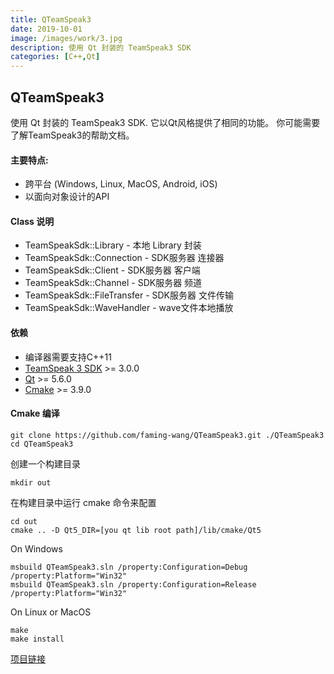 ```yaml
---
title: QTeamSpeak3
date: 2019-10-01
image: /images/work/3.jpg
description: 使用 Qt 封装的 TeamSpeak3 SDK 
categories: [C++,Qt]
---
```


## QTeamSpeak3 
使用 Qt 封装的 TeamSpeak3 SDK. 它以Qt风格提供了相同的功能。
你可能需要了解TeamSpeak3的帮助文档。

#### 主要特点:
* 跨平台 (Windows, Linux, MacOS, Android, iOS)
* 以面向对象设计的API

#### Class 说明
* TeamSpeakSdk::Library - 本地 Library 封装
* TeamSpeakSdk::Connection - SDK服务器 连接器
* TeamSpeakSdk::Client - SDK服务器 客户端 
* TeamSpeakSdk::Channel -  SDK服务器 频道
* TeamSpeakSdk::FileTransfer - SDK服务器 文件传输
* TeamSpeakSdk::WaveHandler - wave文件本地播放

#### 依赖
* 编译器需要支持C++11
* [TeamSpeak 3 SDK](http://TeamSpeak.com/downloads#sdk) >= 3.0.0
* [Qt](https://qt.io/download/) >= 5.6.0
* [Cmake](https://cmake.org/download/) >= 3.9.0

#### Cmake 编译
~~~
git clone https://github.com/faming-wang/QTeamSpeak3.git ./QTeamSpeak3
cd QTeamSpeak3
~~~
创建一个构建目录
~~~
mkdir out
~~~
在构建目录中运行 cmake 命令来配置
~~~
cd out
cmake .. -D Qt5_DIR=[you qt lib root path]/lib/cmake/Qt5
~~~
On Windows
~~~
msbuild QTeamSpeak3.sln /property:Configuration=Debug /property:Platform="Win32"
msbuild QTeamSpeak3.sln /property:Configuration=Release /property:Platform="Win32"
~~~
On Linux or MacOS
~~~
make
make install
~~~

[项目链接](https://github.com/faming-wang/QTeamSpeak3)

